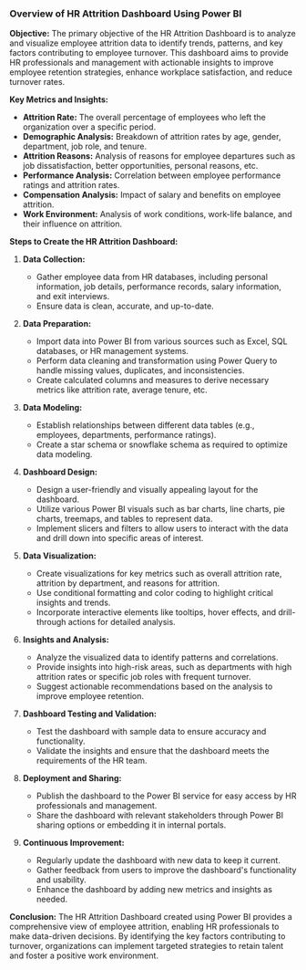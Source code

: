 

### Overview of HR Attrition Dashboard Using Power BI

**Objective:**
The primary objective of the HR Attrition Dashboard is to analyze and visualize employee attrition data to identify trends, patterns, and key factors contributing to employee turnover. This dashboard aims to provide HR professionals and management with actionable insights to improve employee retention strategies, enhance workplace satisfaction, and reduce turnover rates.

**Key Metrics and Insights:**
- **Attrition Rate:** The overall percentage of employees who left the organization over a specific period.
- **Demographic Analysis:** Breakdown of attrition rates by age, gender, department, job role, and tenure.
- **Attrition Reasons:** Analysis of reasons for employee departures such as job dissatisfaction, better opportunities, personal reasons, etc.
- **Performance Analysis:** Correlation between employee performance ratings and attrition rates.
- **Compensation Analysis:** Impact of salary and benefits on employee attrition.
- **Work Environment:** Analysis of work conditions, work-life balance, and their influence on attrition.

**Steps to Create the HR Attrition Dashboard:**

1. **Data Collection:**
   - Gather employee data from HR databases, including personal information, job details, performance records, salary information, and exit interviews.
   - Ensure data is clean, accurate, and up-to-date.

2. **Data Preparation:**
   - Import data into Power BI from various sources such as Excel, SQL databases, or HR management systems.
   - Perform data cleaning and transformation using Power Query to handle missing values, duplicates, and inconsistencies.
   - Create calculated columns and measures to derive necessary metrics like attrition rate, average tenure, etc.

3. **Data Modeling:**
   - Establish relationships between different data tables (e.g., employees, departments, performance ratings).
   - Create a star schema or snowflake schema as required to optimize data modeling.

4. **Dashboard Design:**
   - Design a user-friendly and visually appealing layout for the dashboard.
   - Utilize various Power BI visuals such as bar charts, line charts, pie charts, treemaps, and tables to represent data.
   - Implement slicers and filters to allow users to interact with the data and drill down into specific areas of interest.

5. **Data Visualization:**
   - Create visualizations for key metrics such as overall attrition rate, attrition by department, and reasons for attrition.
   - Use conditional formatting and color coding to highlight critical insights and trends.
   - Incorporate interactive elements like tooltips, hover effects, and drill-through actions for detailed analysis.

6. **Insights and Analysis:**
   - Analyze the visualized data to identify patterns and correlations.
   - Provide insights into high-risk areas, such as departments with high attrition rates or specific job roles with frequent turnover.
   - Suggest actionable recommendations based on the analysis to improve employee retention.

7. **Dashboard Testing and Validation:**
   - Test the dashboard with sample data to ensure accuracy and functionality.
   - Validate the insights and ensure that the dashboard meets the requirements of the HR team.

8. **Deployment and Sharing:**
   - Publish the dashboard to the Power BI service for easy access by HR professionals and management.
   - Share the dashboard with relevant stakeholders through Power BI sharing options or embedding it in internal portals.

9. **Continuous Improvement:**
   - Regularly update the dashboard with new data to keep it current.
   - Gather feedback from users to improve the dashboard's functionality and usability.
   - Enhance the dashboard by adding new metrics and insights as needed.

**Conclusion:**
The HR Attrition Dashboard created using Power BI provides a comprehensive view of employee attrition, enabling HR professionals to make data-driven decisions. By identifying the key factors contributing to turnover, organizations can implement targeted strategies to retain talent and foster a positive work environment.
